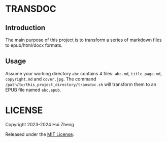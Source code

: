 # TRANSDOC

## Introduction

The main purpose of this project is to transform a series of markdown files to epub/html/docx formats.

## Usage

Assume your working directory `abc` contains 4 files: `abc.md`, `title_page.md`, `copyright.md` and `cover.jpg`.
The command `/path/to/this_project_directory/transdoc.sh` will transform them to an EPUB file named `abc.epub`.

# LICENSE

Copyright 2023-2024 Hui Zheng

Released under the [MIT License](http://www.opensource.org/licenses/mit-license.php).
